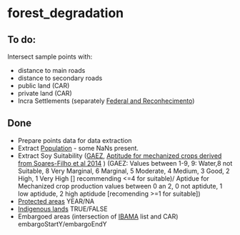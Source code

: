 # forest_degradation
## To do:
Intersect sample points with:
- distance to main roads  
- distance to secondary roads  
- public land  (CAR)
- private land (CAR)
- Incra Settlements (separately [Federal and Reconhecimento](https://certificacao.incra.gov.br/csv_shp/export_shp.py))

## Done
- Prepare points data for data extraction  
- Extract [Population](https://www.worldpop.org/geodata/listing?id=77) - some NaNs present.   
- Extract Soy Suitability ([GAEZ](https://www.gaez.iiasa.ac.at/), [Aptitude for mechanized crops derived from Soares-Filho et al 2014](https://www.csr.ufmg.br/forestcode/) )  (GAEZ: Values between 1-9, 9: Water,8 not Suitable, 8 Very Marginal, 6 Marginal, 5 Moderate, 4 Medium, 3 Good, 2 High, 1 Very High [] recommending <=4 for suitable)/ Aptidue for Mechanized crop production values between 0 an 2, 0 not aptidute, 1 low aptidude, 2 high aptidude [recomending >=1 for suitable])
- [Protected areas](https://www.gov.br/icmbio/pt-br/servicos/geoprocessamento/mapa-tematico-e-dados-geoestatisticos-das-unidades-de-conservacao-federais) YEAR/NA
- [Indigenous lands](https://www.gov.br/funai/pt-br/atuacao/terras-indigenas/geoprocessamento-e-mapas)  TRUE/FALSE
- Embargoed areas (intersection of [IBAMA](https://servicos.ibama.gov.br/ctf/publico/areasembargadas/ConsultaPublicaAreasEmbargadas.php) list and CAR) embargoStartY/embargoEndY

